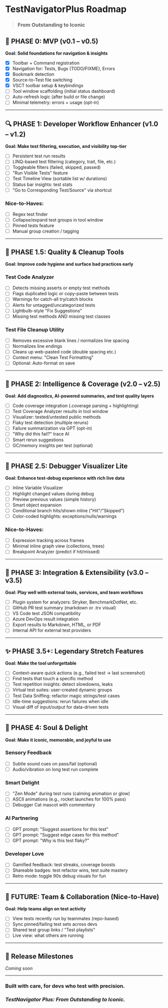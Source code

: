 # TestNavigatorPlus Roadmap

> ### From Outstanding to Iconic

## 🚀 PHASE 0: MVP (v0.1 – v0.5)
**Goal: Solid foundations for navigation & insights**

- [x] Toolbar + Command registration
- [x] Navigation for: Tests, Bugs (TODO/FIXME), Errors
- [x] Bookmark detection
- [x] Source-to-Test file switching
- [x] VSCT toolbar setup & keybindings
- [ ] Tool window scaffolding (initial status dashboard)
- [ ] Auto-refresh logic (after build or file change)
- [ ] Minimal telemetry: errors + usage (opt-in)

---

## 🔍 PHASE 1: Developer Workflow Enhancer (v1.0 – v1.2)
**Goal: Make test filtering, execution, and visibility top-tier**

- [ ] Persistent test run results
- [ ] LINQ-based test filtering (category, trait, file, etc.)
- [ ] Toggleable filters (failed, skipped, passed)
- [ ] "Run Visible Tests" feature
- [ ] Test Timeline View (sortable list w/ durations)
- [ ] Status bar insights: test stats
- [ ] "Go to Corresponding Test/Source" via shortcut

### Nice-to-Haves:
- [ ] Regex test finder
- [ ] Collapse/expand test groups in tool window
- [ ] Pinned tests feature
- [ ] Manual group creation / tagging

---

## 🧹 PHASE 1.5: Quality & Cleanup Tools
**Goal: Improve code hygiene and surface bad practices early**

### Test Code Analyzer
- [ ] Detects missing asserts or empty test methods
- [ ] Flags duplicated logic or copy-paste between tests
- [ ] Warnings for catch-all try/catch blocks
- [ ] Alerts for untagged/uncategorized tests
- [ ] Lightbulb-style "Fix Suggestions"
- [ ] Missing test methods AND missing test classes

### Test File Cleanup Utility
- [ ] Removes excessive blank lines / normalizes line spacing
- [ ] Normalizes line endings
- [ ] Cleans up web-pasted code (double spacing etc.)
- [ ] Context menu: "Clean Test Formatting"
- [ ] Optional: Auto-format on save

---

## 🧠 PHASE 2: Intelligence & Coverage (v2.0 – v2.5)
**Goal: Add diagnostics, AI-powered summaries, and test quality layers**

- [ ] Code coverage integration (.coverage parsing + highlighting)
- [ ] Test Coverage Analyzer results in tool window
- [ ] Visualizer: tested/untested public methods
- [ ] Flaky test detection (multiple reruns)
- [ ] Failure summarization via GPT (opt-in)
- [ ] "Why did this fail?" trace AI
- [ ] Smart rerun suggestions
- [ ] GC/memory insights per test (optional)

---

## 🔬 PHASE 2.5: Debugger Visualizer Lite
**Goal: Enhance test-debug experience with rich live data**

- [ ] Inline Variable Visualizer
- [ ] Highlight changed values during debug
- [ ] Preview previous values (simple history)
- [ ] Smart object expansion
- [ ] Conditional branch hits/shown inline ("Hit"/"Skipped")
- [ ] Color-coded highlights: exceptions/nulls/warnings

### Nice-to-Haves:
- [ ] Expression tracking across frames
- [ ] Minimal inline graph view (collections, trees)
- [ ] Breakpoint Analyzer (predict if hit/missed)

---

## 🔄 PHASE 3: Integration & Extensibility (v3.0 – v3.5)
**Goal: Play well with external tools, services, and team workflows**

- [ ] Plugin system for analyzers: Stryker, BenchmarkDotNet, etc.
- [ ] GitHub PR test summary (markdown or .trx visual)
- [ ] VS Code test JSON compatibility
- [ ] Azure DevOps result integration
- [ ] Export results to Markdown, HTML, or PDF
- [ ] Internal API for external test providers

---

## ✨ PHASE 3.5+: Legendary Stretch Features
**Goal: Make the tool unforgettable**

- [ ] Context-aware quick actions (e.g., failed test → last screenshot)
- [ ] Find tests that touch a specific method
- [ ] Test repetition insights: detect slowdowns, leaks
- [ ] Virtual test suites: user-created dynamic groups
- [ ] Test Data Sniffing: refactor magic strings/test cases
- [ ] Idle-time suggestions: rerun failures when idle
- [ ] Visual diff of input/output for data-driven tests

---

## 💖 PHASE 4: Soul & Delight
**Goal: Make it iconic, memorable, and joyful to use**

### Sensory Feedback
- [ ] Subtle sound cues on pass/fail (optional)
- [ ] Audio/vibration on long test run complete

### Smart Delight
- [ ] "Zen Mode" during test runs (calming animation or glow)
- [ ] ASCII animations (e.g., rocket launches for 100% pass)
- [ ] Debugger Cat mascot with commentary

### AI Partnering
- [ ] GPT prompt: "Suggest assertions for this test"
- [ ] GPT prompt: "Suggest edge cases for this method"
- [ ] GPT prompt: "Why is this test flaky?"

### Developer Love
- [ ] Gamified feedback: test streaks, coverage boosts
- [ ] Shareable badges: test refactor wins, test suite mastery
- [ ] Retro mode: toggle 90s debug visuals for fun

---

## 👥 FUTURE: Team & Collaboration (Nice-to-Have)
**Goal: Help teams align on test activity**

- [ ] View tests recently run by teammates (repo-based)
- [ ] Sync pinned/failing test sets across devs
- [ ] Shared test group links / "Test playlists"
- [ ] Live view: what others are running

---

## 📅 Release Milestones
*Coming soon*

---

### Built with care, for devs who test with precision.
### *TestNavigator Plus: From Outstanding to Iconic.*
